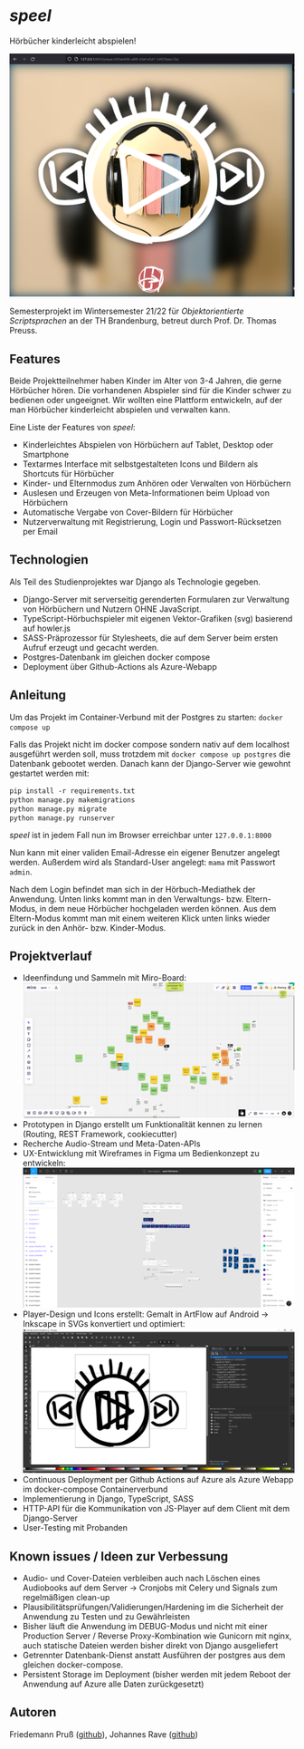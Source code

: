 # _speel_

Hörbücher kinderleicht abspielen! 

![](README/player-screenshot.png)

Semesterprojekt im Wintersemester 21/22 für _Objektorientierte Scriptsprachen_ an der TH Brandenburg, betreut durch Prof. Dr. Thomas Preuss. 


## Features

Beide Projektteilnehmer haben Kinder im Alter von 3-4 Jahren, die gerne Hörbücher hören. Die vorhandenen Abspieler sind für die Kinder schwer zu bedienen oder ungeeignet. Wir wollten eine Plattform entwickeln, auf der man Hörbücher kinderleicht abspielen und verwalten kann. 

Eine Liste der Features von _speel_:
- Kinderleichtes Abspielen von Hörbüchern auf Tablet, Desktop oder Smartphone
- Textarmes Interface mit selbstgestalteten Icons und Bildern als Shortcuts für Hörbücher
- Kinder- und Elternmodus zum Anhören oder Verwalten von Hörbüchern
- Auslesen und Erzeugen von Meta-Informationen beim Upload von Hörbüchern
- Automatische Vergabe von Cover-Bildern für Hörbücher
- Nutzerverwaltung mit Registrierung, Login und Passwort-Rücksetzen per Email


## Technologien

Als Teil des Studienprojektes war Django als Technologie gegeben. 

- Django-Server mit serverseitig gerenderten Formularen zur Verwaltung von Hörbüchern und Nutzern OHNE JavaScript.
- TypeScript-Hörbuchspieler mit eigenen Vektor-Grafiken (svg) basierend auf howler.js
- SASS-Präprozessor für Stylesheets, die auf dem Server beim ersten Aufruf erzeugt und gecacht werden.
- Postgres-Datenbank im gleichen docker compose
- Deployment über Github-Actions als Azure-Webapp


## Anleitung

Um das Projekt im Container-Verbund mit der Postgres zu starten:
`docker compose up`

Falls das Projekt nicht im docker compose sondern nativ auf dem localhost ausgeführt werden soll, muss trotzdem mit `docker compose up postgres` die Datenbank gebootet werden. Danach kann der Django-Server wie gewohnt gestartet werden mit:
```shell
pip install -r requirements.txt
python manage.py makemigrations
python manage.py migrate
python manage.py runserver
```

_speel_ ist in jedem Fall nun im Browser erreichbar unter `127.0.0.1:8000`


Nun kann mit einer validen Email-Adresse ein eigener Benutzer angelegt werden.
Außerdem wird als Standard-User angelegt: `mama` mit Passwort `admin`.

Nach dem Login befindet man sich in der Hörbuch-Mediathek der Anwendung. Unten links kommt man in den Verwaltungs- bzw. Eltern-Modus, in dem neue Hörbücher hochgeladen werden können.
Aus dem Eltern-Modus kommt man mit einem weiteren Klick unten links wieder zurück in den Anhör- bzw. Kinder-Modus.


## Projektverlauf

- Ideenfindung und Sammeln mit Miro-Board: ![](README/miro-board.png)
- Prototypen in Django erstellt um Funktionalität kennen zu lernen (Routing, REST Framework, cookiecutter)
- Recherche Audio-Stream und Meta-Daten-APIs
- UX-Entwicklung mit Wireframes in Figma um Bedienkonzept zu entwickeln: ![](README/figma-wireframe.png)
- Player-Design und Icons erstellt: Gemalt in ArtFlow auf Android -> Inkscape in SVGs konvertiert und optimiert: ![](README/inkscape-svg.png)
- Continuous Deployment per Github Actions auf Azure als Azure Webapp im docker-compose Containerverbund
- Implementierung in Django, TypeScript, SASS
- HTTP-API für die Kommunikation von JS-Player auf dem Client mit dem Django-Server
- User-Testing mit Probanden


## Known issues / Ideen zur Verbessung

- Audio- und Cover-Dateien verbleiben auch nach Löschen eines Audiobooks auf dem Server -> Cronjobs mit Celery und Signals zum regelmäßigen clean-up
- Plausibilitätsprüfungen/Validierungen/Hardening im die Sicherheit der Anwendung zu Testen und zu Gewährleisten
- Bisher läuft die Anwendung im DEBUG-Modus und nicht mit einer Production Server / Reverse Proxy-Kombination wie Gunicorn mit nginx, auch statische Dateien werden bisher direkt von Django ausgeliefert
- Getrennter Datenbank-Dienst anstatt Ausführen der postgres aus dem gleichen docker-compose.
- Persistent Storage im Deployment (bisher werden mit jedem Reboot der Anwendung auf Azure alle Daten zurückgesetzt)


## Autoren

Friedemann Pruß ([github](https://www.github.com/fpruss)), Johannes Rave ([github](https://www.github.com/johannesrave))

